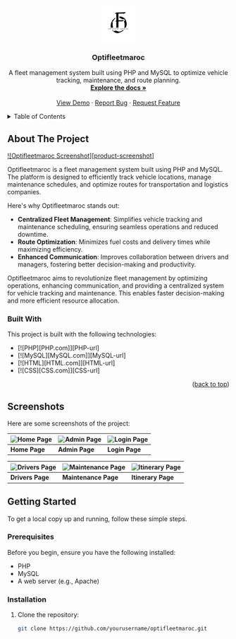 <a id="readme-top"></a>

<!-- PROJECT LOGO -->
<br />
<div align="center">
  <a href="https://github.com/Hamza-Alali-0/OptiFleetmaroc">
    <img src="Assets/images/logo.png" alt="Logo" width="80" height="80">
  </a>

  <h3 align="center">Optifleetmaroc</h3>

  <p align="center">
    A fleet management system built using PHP and MySQL to optimize vehicle tracking, maintenance, and route planning.
    <br />
    <a href="https://github.com/yourusername/optifleetmaroc"><strong>Explore the docs »</strong></a>
    <br />
    <br />
    <a href="https://github.com/yourusername/optifleetmaroc">View Demo</a>
    ·
    <a href="https://github.com/yourusername/optifleetmaroc/issues">Report Bug</a>
    ·
    <a href="https://github.com/yourusername/optifleetmaroc/issues">Request Feature</a>
  </p>
</div>

<!-- TABLE OF CONTENTS -->
<details>
  <summary>Table of Contents</summary>
  <ol>
    <li>
      <a href="#about-the-project">About The Project</a>
      <ul>
        <li><a href="#built-with">Built With</a></li>
      </ul>
    </li>
    <li>
      <a href="#getting-started">Getting Started</a>
      <ul>
        <li><a href="#prerequisites">Prerequisites</a></li>
        <li><a href="#installation">Installation</a></li>
      </ul>
    </li>
    <li><a href="#screenshots">Screenshots</a></li>
    <li><a href="#contributing">Contributing</a></li>
    <li><a href="#license">License</a></li>
    <li><a href="#contact">Contact</a></li>
  </ol>
</details>

<!-- ABOUT THE PROJECT -->
## About The Project

[![Optifleetmaroc Screenshot][product-screenshot]](https://github.com/yourusername/optifleetmaroc)

Optifleetmaroc is a fleet management system built using PHP and MySQL. The platform is designed to efficiently track vehicle locations, manage maintenance schedules, and optimize routes for transportation and logistics companies.

Here's why Optifleetmaroc stands out:
- **Centralized Fleet Management**: Simplifies vehicle tracking and maintenance scheduling, ensuring seamless operations and reduced downtime.
- **Route Optimization**: Minimizes fuel costs and delivery times while maximizing efficiency.
- **Enhanced Communication**: Improves collaboration between drivers and managers, fostering better decision-making and productivity.

Optifleetmaroc aims to revolutionize fleet management by optimizing operations, enhancing communication, and providing a centralized system for vehicle tracking and maintenance. This enables faster decision-making and more efficient resource allocation.

### Built With

This project is built with the following technologies:

* [![PHP][PHP.com]][PHP-url]
* [![MySQL][MySQL.com]][MySQL-url]
* [![HTML][HTML.com]][HTML-url]
* [![CSS][CSS.com]][CSS-url]

<p align="right">(<a href="#readme-top">back to top</a>)</p>

## Screenshots

Here are some screenshots of the project:

| ![Home Page][home-screenshot] | ![Admin Page][admin-screenshot] | ![Login Page][login-screenshot] |
|-------------------------------|----------------------------------|----------------------------------|
| **Home Page**                 | **Admin Page**                  | **Login Page**                  |

| ![Drivers Page][drivers-screenshot] | ![Maintenance Page][maintenance-screenshot] | ![Itinerary Page][itinerary-screenshot] |
|-------------------------------------|---------------------------------------------|-----------------------------------------|
| **Drivers Page**                    | **Maintenance Page**                        | **Itinerary Page**                      |

<!-- Reference-style links for images -->
[home-screenshot]: assets/imgs/projects/optifleetmaroc/home.png
[admin-screenshot]: assets/imgs/projects/optifleetmaroc/admin.png
[login-screenshot]: assets/imgs/projects/optifleetmaroc/login.png
[drivers-screenshot]: assets/imgs/projects/optifleetmaroc/conducteurs.png
[maintenance-screenshot]: assets/imgs/projects/optifleetmaroc/etat.png
[itinerary-screenshot]: assets/imgs/projects/optifleetmaroc/itineraires.png

<!-- GETTING STARTED -->
## Getting Started

To get a local copy up and running, follow these simple steps.

### Prerequisites

Before you begin, ensure you have the following installed:
- PHP
- MySQL
- A web server (e.g., Apache)

### Installation

1. Clone the repository:
   ```sh
   git clone https://github.com/yourusername/optifleetmaroc.git
